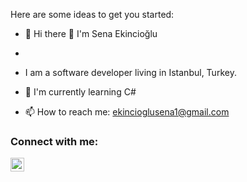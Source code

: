 <!--
**senaekincioglu/senaekincioglu** is a ✨ _special_ ✨ repository because its `README.md` (this file) appears on your GitHub profile.
-->
Here are some ideas to get you started:

- 🌱 Hi there 👋 I'm Sena Ekincioğlu
- 
- I am a software developer living in Istanbul, Turkey.

- 🌱 I'm currently learning C# 
- 📫 How to reach me: ekincioglusena1@gmail.com

### Connect with me:

[<img align="left" alt="devrim-mehmet | LinkedIn" width="22px" src="https://cdn.jsdelivr.net/npm/simple-icons@v3/icons/linkedin.svg" />](https://www.linkedin.com/in/sena-ekincio%C4%9Flu-721932213/)
<!-- [<img align="left" alt="devrim-mehmet | Instagram" width="22px" src="https://cdn.jsdelivr.net/npm/simple-icons@v3/icons/instagram.svg" />](https://www.instagram.com/senaekncc/)
<br />
<br />

---
### You can find Languages and Tools in this Account and much more!
<img align="left" alt="C#" width="26px" src="https://profilinator.rishav.dev/skills-assets/csharp-original.svg" />
<img align="left" alt="Visual Studio Code" width="26px" src="https://raw.githubusercontent.com/github/explore/80688e429a7d4ef2fca1e82350fe8e3517d3494d/topics/visual-studio-code/visual-studio-code.png" />
<img align="left" alt="HTML5" width="26px" src="https://raw.githubusercontent.com/github/explore/80688e429a7d4ef2fca1e82350fe8e3517d3494d/topics/html/html.png" />
<img align="left" alt="CSS3" width="26px" src="https://raw.githubusercontent.com/github/explore/80688e429a7d4ef2fca1e82350fe8e3517d3494d/topics/css/css.png" />
<img align="left" alt="Git" width="26px" src="https://raw.githubusercontent.com/github/explore/80688e429a7d4ef2fca1e82350fe8e3517d3494d/topics/git/git.png" />
<img align="left" alt="GitHub" width="26px" src="https://raw.githubusercontent.com/github/explore/78df643247d429f6cc873026c0622819ad797942/topics/github/github.png" />
<br />
<br />

---

[![trophy](https://github-profile-trophy.vercel.app/?username=senaekincioglu&theme=onedark)](https://github.com/ryo-ma/github-profile-trophy)

<p><img align="left" src="https://github-readme-stats.vercel.app/api/top-langs?username=senaekincioglu&show_icons=true&locale=en&layout=compact" alt="senaekincioglu" /></p>
<p>&nbsp;<img align="center" src="https://github-readme-stats.vercel.app/api?username=senaekincioglu&show_icons=true&locale=en" alt="senaekincioglu" width="50%" /></p><br />
<br />
<!--
- 👯 I’m looking to collaborate on ...
- 🤔 I’m looking for help with ...
- 💬 Ask me about ...
- 📫 How to reach me: ...
- 😄 Pronouns: ...
- ⚡ Fun fact: ...
-->

